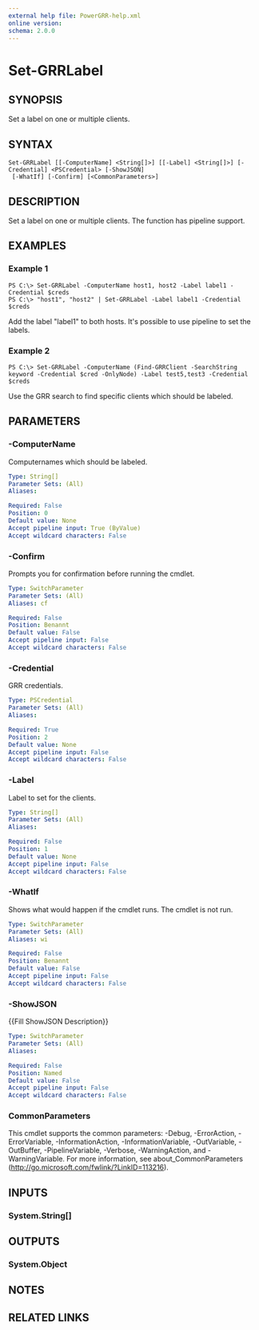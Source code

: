 ```yaml
---
external help file: PowerGRR-help.xml
online version: 
schema: 2.0.0
---
```


# Set-GRRLabel

## SYNOPSIS
Set a label on one or multiple clients.

## SYNTAX

```
Set-GRRLabel [[-ComputerName] <String[]>] [[-Label] <String[]>] [-Credential] <PSCredential> [-ShowJSON]
 [-WhatIf] [-Confirm] [<CommonParameters>]
```

## DESCRIPTION
Set a label on one or multiple clients. The function has pipeline support.

## EXAMPLES

### Example 1
```
PS C:\> Set-GRRLabel -ComputerName host1, host2 -Label label1 -Credential $creds
PS C:\> "host1", "host2" | Set-GRRLabel -Label label1 -Credential $creds
```

Add the label "label1" to both hosts. It's possible to use pipeline to set the
labels.

### Example 2
```
PS C:\> Set-GRRLabel -ComputerName (Find-GRRClient -SearchString keyword -Credential $cred -OnlyNode) -Label test5,test3 -Credential $creds
```

Use the GRR search to find specific clients which should be labeled.

## PARAMETERS

### -ComputerName
Computernames which should be labeled.

```yaml
Type: String[]
Parameter Sets: (All)
Aliases: 

Required: False
Position: 0
Default value: None
Accept pipeline input: True (ByValue)
Accept wildcard characters: False
```

### -Confirm
Prompts you for confirmation before running the cmdlet.

```yaml
Type: SwitchParameter
Parameter Sets: (All)
Aliases: cf

Required: False
Position: Benannt
Default value: False
Accept pipeline input: False
Accept wildcard characters: False
```

### -Credential
GRR credentials.

```yaml
Type: PSCredential
Parameter Sets: (All)
Aliases: 

Required: True
Position: 2
Default value: None
Accept pipeline input: False
Accept wildcard characters: False
```

### -Label
Label to set for the clients.

```yaml
Type: String[]
Parameter Sets: (All)
Aliases: 

Required: False
Position: 1
Default value: None
Accept pipeline input: False
Accept wildcard characters: False
```

### -WhatIf
Shows what would happen if the cmdlet runs.
The cmdlet is not run.

```yaml
Type: SwitchParameter
Parameter Sets: (All)
Aliases: wi

Required: False
Position: Benannt
Default value: False
Accept pipeline input: False
Accept wildcard characters: False
```

### -ShowJSON
{{Fill ShowJSON Description}}

```yaml
Type: SwitchParameter
Parameter Sets: (All)
Aliases: 

Required: False
Position: Named
Default value: False
Accept pipeline input: False
Accept wildcard characters: False
```

### CommonParameters
This cmdlet supports the common parameters: -Debug, -ErrorAction, -ErrorVariable, -InformationAction, -InformationVariable, -OutVariable, -OutBuffer, -PipelineVariable, -Verbose, -WarningAction, and -WarningVariable. For more information, see about_CommonParameters (http://go.microsoft.com/fwlink/?LinkID=113216).

## INPUTS

### System.String[]

## OUTPUTS

### System.Object

## NOTES

## RELATED LINKS

